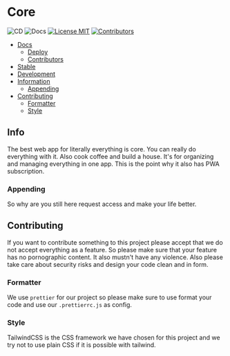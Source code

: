 # Core

![CD](https://github.com/feluxerich/core/actions/workflows/ci.yaml/badge.svg)
![Docs](https://github.com/feluxerich/core/actions/workflows/mkdocs.yaml/badge.svg)
[![License MIT](https://img.shields.io/github/license/feluxerich/core)](https://github.com/feluxerich/core/blob/master/LICENSE)
[![Contributors](https://img.shields.io/github/contributors-anon/feluxerich/core)](https://github.com/feluxerich/core/graphs/contributors)

- [Docs](https://docs.core.fluxi.ml/)
  - [Deploy](https://docs.core.fluxi.ml/deploy)
  - [Contributors](https://docs.core.fluxi.ml/contributors)
- [Stable](https://core.fluxi.ml/)
- [Development](https://dev.core.fluxi.ml/)
- [Information](#info)
  - [Appending](#appending)
- [Contributing](#contributing)
  - [Formatter](#formatter)
  - [Style](#style)

## Info

The best web app for literally everything is core. You can really do everything with it. Also cook coffee and build a house. It's for organizing and managing everything in one app. This is the point why it also has PWA subscription.

### Appending

So why are you still here request access and make your life better.

## Contributing

If you want to contribute something to this project please accept that we do not accept everything as a feature. So please make sure that your feature has no pornographic content. It also mustn't have any violence. Also please take care about security risks and design your code clean and in form.

### Formatter

We use `prettier` for our project so please make sure to use format your code and use our `.prettierrc.js` as config.

### Style

TailwindCSS is the CSS framework we have chosen for this project and we try not to use plain CSS if it is possible with tailwind.
